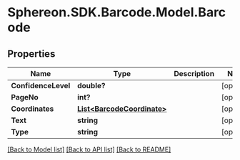# Sphereon.SDK.Barcode.Model.Barcode
## Properties

Name | Type | Description | Notes
------------ | ------------- | ------------- | -------------
**ConfidenceLevel** | **double?** |  | [optional] 
**PageNo** | **int?** |  | [optional] 
**Coordinates** | [**List&lt;BarcodeCoordinate&gt;**](BarcodeCoordinate.md) |  | [optional] 
**Text** | **string** |  | [optional] 
**Type** | **string** |  | [optional] 

[[Back to Model list]](../README.md#documentation-for-models) [[Back to API list]](../README.md#documentation-for-api-endpoints) [[Back to README]](../README.md)

